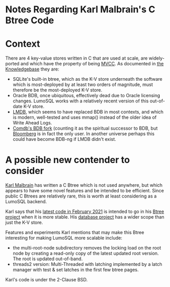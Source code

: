 <!-- Copyright 2021 The LumoSQL Authors, see LICENSES/MIT -->

<!-- SPDX-License-Identifier: MIT -->
<!-- SPDX-FileCopyrightText: 2021 The LumoSQL Authors -->
<!-- SPDX-ArtifactOfProjectName: LumoSQL -->
<!-- SPDX-FileType: Documentation -->
<!-- SPDX-FileComment: Original by Dan Shearer, February 2021 -->

<!-- toc -->

Notes Regarding Karl Malbrain's C Btree Code
=============================================

# Context

There are 4 key-value stores written in C that are used
at scale, are widely-ported and which have the property of being
[MVCC](https://en.wikipedia.org/wiki/Multiversion_concurrency_control). As documented in
[the Knowledgebase](./context-relevant-knowledgebase.md)
they are:

* SQLite's built-in btree, which as the K-V store underneath the software which is most-deployed by at least two orders of magnitude, must therefore be the most-deployed K-V store.
* Oracle BDB, once ubiquitous, effectively dead due to Oracle licensing changes. LumoSQL works with a relatively recent version of this out-of-date K-V store.
* [LMDB](http://www.lmdb.tech/doc/), which seems to have replaced BDB in most contexts, and which is modern, well-tested and uses mmap() instead of the older idea of Write Ahead Logs.
* [Comdb's BDB fork](https://github.com/bloomberg/comdb2) (counting it as the spiritual successor to BDB, but [Bloomberg](https://bloomberg.com) is in fact the only user. In another universe perhaps this could have become BDB-ng if LMDB didn't exist.

# A possible new contender to consider

[Karl Malbrain](mailto://malbrain@berkeley.edu) has written a C Btree which is
not used anywhere, but which appears to have some novel features and be
intended to be efficient.  Since public C Btrees are relatively rare, this is
worth at least considering as a LumoSQL backend.

Karl says that his [latest code in February 2021](https://github.com/malbrain/database/tree/master/alpha) 
is intended to go in his [Btree project](https://github.com/malbrain/Btree-source-code) when it is more stable.
His [database project]() has a wider scope than just the K-V store.

Features and experiments Karl mentions that may make this Btree interesting for making LumoSQL more scalable include:

* the multi-root-node subdirectory removes the locking load on the root node by creating a read-only copy of the latest updated root version. The root is updated out-of-band.
* threads2 version: Multi-Threaded with latching implemented by a latch manager with test & set latches in the first few btree pages.

Karl's code is under the 2-Clause BSD.

